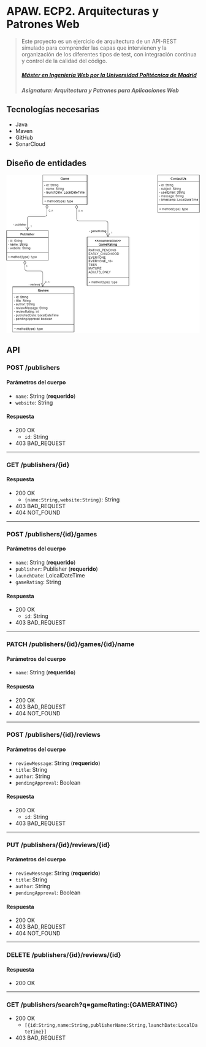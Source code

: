 # APAW. ECP2. Arquitecturas y Patrones Web
> Este proyecto es un ejercicio de arquitectura de un API-REST simulado para comprender las capas que intervienen y la organización de los diferentes tipos de test, con integración continua y control de la calidad del código.
> ##### [Máster en Ingeniería Web por la Universidad Politécnica de Madrid](http://miw.etsisi.upm.es)
> ##### Asignatura: *Arquitectura y Patrones para Aplicaciones Web*

## Tecnologías necesarias
* Java
* Maven
* GitHub
* SonarCloud

## Diseño de entidades
![joel-liriano-entities-class-diagram](./docs/joel-liriano-entities-class-diagram.png)

## API

### POST /publishers
#### Parámetros del cuerpo
- `name`: String (**requerido**)
- `website`: String

#### Respuesta
- 200 OK 
  - `id`: String
- 403 BAD_REQUEST

---

### GET /publishers/{id}
#### Respuesta
- 200 OK 
  - `{name:String,website:String}`: String
- 403 BAD_REQUEST
- 404 NOT_FOUND

---

### POST /publishers/{id}/games
#### Parámetros del cuerpo
- `name`: String (**requerido**)
- `publisher`: Publisher (**requerido**)
- `launchDate`: LolcalDateTime
- `gameRating`: String

#### Respuesta
- 200 OK 
  - `id`: String
- 403 BAD_REQUEST

---

### PATCH /publishers/{id}/games/{id}/name
#### Parámetros del cuerpo
- `name`: String (**requerido**)

#### Respuesta
- 200 OK 
- 403 BAD_REQUEST
- 404 NOT_FOUND

---

### POST /publishers/{id}/reviews
#### Parámetros del cuerpo
- `reviewMessage`: String (**requerido**)
- `title`: String
- `author`: String
- `pendingApproval`: Boolean

#### Respuesta
- 200 OK 
  - `id`: String
- 403 BAD_REQUEST

---

### PUT /publishers/{id}/reviews/{id}
#### Parámetros del cuerpo
- `reviewMessage`: String (**requerido**)
- `title`: String
- `author`: String
- `pendingApproval`: Boolean

#### Respuesta
- 200 OK 
- 403 BAD_REQUEST
- 404 NOT_FOUND

---

### DELETE /publishers/{id}/reviews/{id}
#### Respuesta
- 200 OK 

---

### GET /publishers/search?q=gameRating:{GAMERATING}
- 200 OK 
  - `[{id:String,name:String,publisherName:String,launchDate:LocalDateTime}]`
- 403 BAD_REQUEST